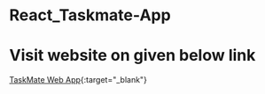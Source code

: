 # React_Taskmate-App
# Visit website on given below link
[TaskMate Web App](https://todomate.netlify.app/){:target="_blank"}

